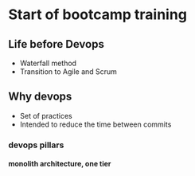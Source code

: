 # Start of bootcamp training
## Life before Devops
- Waterfall method
- Transition to Agile and Scrum
## Why devops
- Set of practices
- Intended to reduce the time between commits
### devops pillars
#### monolith architecture, one tier